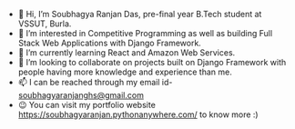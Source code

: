 - 👋 Hi, I’m Soubhagya Ranjan Das, pre-final year B.Tech student at VSSUT, Burla.
- 👀 I’m interested in Competitive Programming as well as building Full Stack Web Applications with Django Framework.
- 🌱 I’m currently learning React and Amazon Web Services.
- 💞️ I’m looking to collaborate on projects built on Django Framework with people having more knowledge and experience than me.
- 📫 I can be reached through my email id- soubhagyaranjanghs@gmail.com
- 😉 You can visit my portfolio website https://soubhagyaranjan.pythonanywhere.com/ to know more :)

<!---
xtreme-coding/xtreme-coding is a ✨ special ✨ repository because its `README.md` (this file) appears on your GitHub profile.
You can click the Preview link to take a look at your changes.
--->
